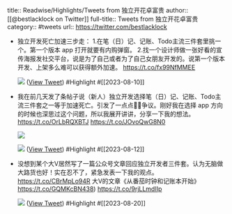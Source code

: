 title:: Readwise/Highlights/Tweets from 独立开花卓富贵
author:: [[@bestlacklock on Twitter]]
full-title:: Tweets from 独立开花卓富贵
category:: #tweets
url:: https://twitter.com/bestlacklock
- 独立开发死亡加速三步走：
  1.在笔（日）记、记账、Todo主流三件套里挑一个。第一个版本 app 打开就要有内购弹窗。
  2.找一个设计师做一张好看的宣传海报发社交平台，说是为了自己或者为了自己女朋友开发的。说第一个版本开发、上架多么难可以获得额外加速。 https://t.co/fx99NfMMEE
  
  ![](https://pbs.twimg.com/media/F3Jz1NEbMAA0g2d.png) ([View Tweet](https://twitter.com/bestlacklock/status/1689540264476778497)) #Highlight #[[2023-08-10]]
- 我在前几天发了条帖子说（新人）独立开发选择笔（日）记、记账、Todo主流三件套之一等于加速死亡。引发了一点点🤏🏻争议。刚好我在选择 app 方向的时候也深思过这个问题，所以我展开讲讲，分享一下我的想法。https://t.co/OrLbRQXBTJ https://t.co/JOvoQwG8N0
  
  ![](https://pbs.twimg.com/media/F3Pah67awAAMA7D.jpg)
  
  ![](https://pbs.twimg.com/media/F3PaickbIAA2sIm.jpg) ([View Tweet](https://twitter.com/bestlacklock/status/1689934612737429504)) #Highlight #[[2023-08-12]]
- 没想到某个大V居然写了一篇公众号文章回应独立开发者三件套。认为无脑做大路货也好！实在忍不了，紧急发表一下我的观点。https://t.co/CBrMpLo94R
  大V的文章《从番茄时钟和记账本开始》https://t.co/GQMKcBN438) https://t.co/9rjLLmdIIp
  
  ![](https://pbs.twimg.com/media/F36BUELaYAAE8Nt.jpg) ([View Tweet](https://twitter.com/bestlacklock/status/1692932707981173211)) #Highlight #[[2023-08-20]]
